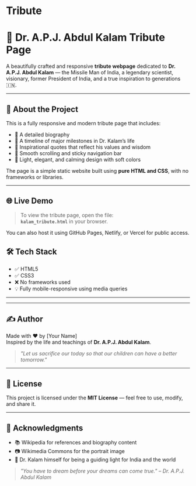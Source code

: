 # Tribute
# 🌟 Dr. A.P.J. Abdul Kalam Tribute Page

A beautifully crafted and responsive **tribute webpage** dedicated to **Dr. A.P.J. Abdul Kalam** — the Missile Man of India, a legendary scientist, visionary, former President of India, and a true inspiration to generations 🇮🇳.



---

## 📖 About the Project

This is a fully responsive and modern tribute page that includes:

- 🧠 A detailed biography
- 📅 A timeline of major milestones in Dr. Kalam’s life
- 💬 Inspirational quotes that reflect his values and wisdom
- 🔗 Smooth scrolling and sticky navigation bar
- 🎨 Light, elegant, and calming design with soft colors

The page is a simple static website built using **pure HTML and CSS**, with no frameworks or libraries.

---

## 🌐 Live Demo

> To view the tribute page, open the file:  
> **`kalam_tribute.html`** in your browser.

You can also host it using GitHub Pages, Netlify, or Vercel for public access.

## 🛠️ Tech Stack

- ✅ HTML5
- ✅ CSS3
- ❌ No frameworks used
- 💡 Fully mobile-responsive using media queries

---


---

## ✍️ Author

Made with ❤️ by [Your Name]  
Inspired by the life and teachings of **Dr. A.P.J. Abdul Kalam**.

> _"Let us sacrifice our today so that our children can have a better tomorrow."_

---

## 📄 License

This project is licensed under the **MIT License** — feel free to use, modify, and share it.

---

## 🙏 Acknowledgments

- 📚 Wikipedia for references and biography content
- 📷 Wikimedia Commons for the portrait image
- 🧠 Dr. Kalam himself for being a guiding light for India and the world

> _"You have to dream before your dreams can come true." – Dr. A.P.J. Abdul Kalam_



